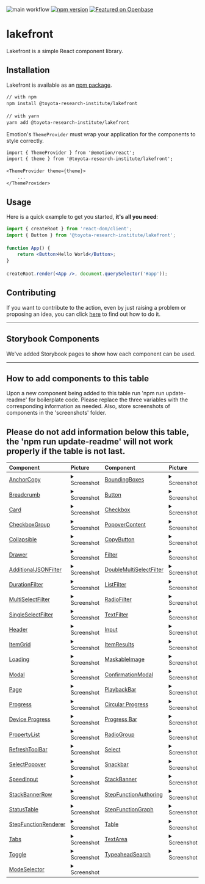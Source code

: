 ![main workflow](https://github.com/ToyotaResearchInstitute/lakefront/actions/workflows/main.yml/badge.svg)
[![npm version](https://badge.fury.io/js/%40toyota-research-institute%2Flakefront.svg)](https://badge.fury.io/js/%40toyota-research-institute%2Flakefront)
[![Featured on Openbase](https://badges.openbase.com/js/featured/@toyota-research-institute/lakefront.svg?token=H8dxc166as1T1Mc3WLm+9KDoF8fS40ckXfxItlaO8Aw=)](https://openbase.com/js/@toyota-research-institute/lakefront?utm_source=embedded&amp;utm_medium=badge&amp;utm_campaign=rate-badge)

# lakefront
Lakefront is a simple React component library.

## Installation

Lakefront is available as an [npm package](https://www.npmjs.com/package/@toyota-research-institute/lakefront).

```sh
// with npm
npm install @toyota-research-institute/lakefront

// with yarn
yarn add @toyota-research-institute/lakefront
```

Emotion's `ThemeProvider` must wrap your application for the components to style correctly.
```
import { ThemeProvider } from '@emotion/react';
import { theme } from '@toyota-research-institute/lakefront';

<ThemeProvider theme={theme}>
    ...
</ThemeProvider>
```

## Usage

Here is a quick example to get you started, **it's all you need**:

```jsx
import { createRoot } from 'react-dom/client';
import { Button } from '@toyota-research-institute/lakefront';

function App() {
    return <Button>Hello World</Button>;
}

createRoot.render(<App />, document.querySelector('#app'));

```
## Contributing
If you want to contribute to the action, even by just raising a problem or proposing an idea, you can click [here](CONTRIBUTING.md) to find out how to do it.

---
## Storybook Components
We've added Storybook pages to show how each component can be used.

---
## How to add components to this table
Upon a new component being added to this table run 'npm run update-readme' for boilerplate code. Please replace the three variables with the corresponding information as needed. Also, store screenshots of components in the 'screenshots' folder.

Please do not add information below this table, the 'npm run update-readme' will not work properly if the table is not last.
---
| Component                                                                                                                                             | Picture  | Component                                                                                                                                                       | Picture  |
|:------------------------------------------------------------------------------------------------------------------------------------------------------| :------- |:----------------------------------------------------------------------------------------------------------------------------------------------------------------| :------- |
| [AnchorCopy](https://toyotaresearchinstitute.github.io/lakefront/?path=/docs/lakefront-anchorcopy--anchor-copy)                                       | <details><summary>Screenshot</summary><img src="src/screenshots/AnchorCopy.png"></details> | [BoundingBoxes](https://toyotaresearchinstitute.github.io/lakefront/?path=/docs/lakefront-boundingboxes--bounding-boxes)                                        | <details><summary>Screenshot</summary><img src="src/screenshots/BoundingBoxes.png"></details> |
 | [Breadcrumb](https://toyotaresearchinstitute.github.io/lakefront/?path=/docs/lakefront-breadcrumb--breadcrumb)                                        | <details> <summary>Screenshot</summary><img src="src/screenshots/Breadcrumb.png"></details> | [Button](https://toyotaresearchinstitute.github.io/lakefront/?path=/docs/lakefront-button--all-buttons)                                                         | <details><summary>Screenshot</summary><img src="src/screenshots/Button.png"></details> |
 | [Card](https://toyotaresearchinstitute.github.io/lakefront/?path=/docs/lakefront-card--card)                                                          | <details><summary>Screenshot</summary><img src="src/screenshots/Card.png"></details> | [Checkbox](https://toyotaresearchinstitute.github.io/lakefront/?path=/docs/lakefront-checkbox--checkbox)                                                        | <details><summary>Screenshot</summary><img  src="src/screenshots/Checkbox.png"></details> |
| [CheckboxGroup](https://toyotaresearchinstitute.github.io/lakefront/?path=/docs/lakefront-checkboxgroup--checkbox-group)                              | <details><summary>Screenshot</summary><img  src="src/screenshots/CheckboxGroup.png"></details> | [PopoverContent](https://toyotaresearchinstitute.github.io/lakefront/?path=/docs/lakefront-popovercontent--popover-content)                                     | <details><summary>Screenshot</summary><img src="src/screenshots/PopoverContent.png"></details> |
| [Collapsible](https://toyotaresearchinstitute.github.io/lakefront/?path=/docs/lakefront-collapsible--collapsible)                                     | <details><summary>Screenshot</summary><img src="src/screenshots/Collapsible.png"></details> | [CopyButton](https://toyotaresearchinstitute.github.io/lakefront/?path=/docs/lakefront-copybutton--copy-button)                                                 | <details><summary>Screenshot</summary><img  src="src/screenshots/CopyButton.png"></details> |
 | [Drawer](https://toyotaresearchinstitute.github.io/lakefront/?path=/docs/lakefront-drawer--drawer)                                                    | <details><summary>Screenshot</summary><img src="src/screenshots/Drawer.png"></details> | [Filter](https://toyotaresearchinstitute.github.io/lakefront/?path=/docs/lakefront-filter-allfilters--no-filter-bar)                                            | <details><summary>Screenshot</summary><img src="src/screenshots/Filter.png"></details> |
 | [AdditionalJSONFilter](https://toyotaresearchinstitute.github.io/lakefront/?path=/docs/lakefront-filter-additionaljsonfilter--additional-json-filter) | <details><summary>Screenshot</summary><img src="src/screenshots/AdditionalJSONFilter.png"></details> | [DoubleMultiSelectFilter](https://toyotaresearchinstitute.github.io/lakefront/?path=/docs/lakefront-filter-doublemultiselectfilter--double-multi-select-filter) | <details><summary>Screenshot</summary><img src="src/screenshots/DoubleMultiSelectFilter.png"></details> |
 | [DurationFilter](https://toyotaresearchinstitute.github.io/lakefront/?path=/docs/lakefront-filter-durationfilter--duration-filter)                    | <details><summary>Screenshot</summary><img src="src/screenshots/DurationFilter.png"></details>| [ListFilter](https://toyotaresearchinstitute.github.io/lakefront/?path=/docs/lakefront-filter-listfilter--list-filter)                                          | <details><summary>Screenshot</summary><img src="src/screenshots/ListFilter.png"></details> |
 | [MultiSelectFilter](https://toyotaresearchinstitute.github.io/lakefront/?path=/docs/lakefront-filter-multiselectfilter--multi-select-filter)          | <details><summary>Screenshot</summary><img src="src/screenshots/MultiSelectFilter.png"></details> | [RadioFilter](https://toyotaresearchinstitute.github.io/lakefront/?path=/docs/lakefront-filter-radiofilter--radio-filter)                                       | <details><summary>Screenshot</summary><img src="src/screenshots/RadioFilter.png"></details> |
 | [SingleSelectFilter](https://toyotaresearchinstitute.github.io/lakefront/?path=/docs/lakefront-filter-singleselectfilter--single-select-filter)       | <details><summary>Screenshot</summary><img src="src/screenshots/SingleSelectFilter.png"></details> | [TextFilter](https://toyotaresearchinstitute.github.io/lakefront/?path=/docs/lakefront-filter-textfilter--text-filter)                                          | <details><summary>Screenshot</summary><img src="src/screenshots/TextFilter.png"></details> |
 | [Header](https://toyotaresearchinstitute.github.io/lakefront/?path=/docs/lakefront-header--header)                                                    | <details><summary>Screenshot</summary><img src="src/screenshots/Header.png"></details> | [Input](https://toyotaresearchinstitute.github.io/lakefront/?path=/docs/lakefront-input--placeholder)                                                           | <details><summary>Screenshot</summary><img src="src/screenshots/Input.png"></details> |
 | [ItemGrid](https://toyotaresearchinstitute.github.io/lakefront/?path=/docs/lakefront-itemgrid--item-grid)                                             | <details><summary>Screenshot</summary><img src="src/screenshots/ItemGrid.png"></details> | [ItemResults](https://toyotaresearchinstitute.github.io/lakefront/?path=/docs/lakefront-itemresults--item-results)                                              | <details><summary>Screenshot</summary><img src="src/screenshots/ItemResults.png"></details> |
 | [Loading](https://toyotaresearchinstitute.github.io/lakefront/?path=/docs/lakefront-loading--loading)                                                 | <details><summary>Screenshot</summary><img src="src/screenshots/Loading.png"></details> | [MaskableImage](https://toyotaresearchinstitute.github.io/lakefront/?path=/docs/lakefront-maskableimage--maskable-image)                                        | <details><summary>Screenshot</summary><img src="src/screenshots/MaskableImage.png"></details>|
 | [Modal](https://toyotaresearchinstitute.github.io/lakefront/?path=/docs/lakefront-modal--simple-modal)                                                | <details><summary>Screenshot</summary><img src="src/screenshots/Modal.png"></details> | [ConfirmationModal](https://toyotaresearchinstitute.github.io/lakefront/?path=/docs/lakefront-modal-confirmationmodal--basic-confirm)                           | <details><summary>Screenshot</summary><img src="src/screenshots/ConfirmationModal.png"></details> |
 | [Page](https://toyotaresearchinstitute.github.io/lakefront/?path=/docs/lakefront-page--page)                                                          | <details><summary>Screenshot</summary><img src="src/screenshots/Page.png"></details> | [PlaybackBar](https://toyotaresearchinstitute.github.io/lakefront/?path=/docs/lakefront-playbackbar--playback-bar)                                              | <details><summary>Screenshot</summary><img src="src/screenshots/PlaybackBar.png"></details> |
 | [Progress](https://toyotaresearchinstitute.github.io/lakefront/?path=/docs/lakefront-progress-progressbar--progress-bar)                              | <details><summary>Screenshot</summary><img src="src/screenshots/Progress.png"></details> | [Circular Progress](https://toyotaresearchinstitute.github.io/lakefront/?path=/docs/lakefront-progress-circularprogress--circular-progress)                     | <details><summary>Screenshot</summary><img src="src/screenshots/CircularProgress.png"></details> |
 | [Device Progress](https://toyotaresearchinstitute.github.io/lakefront/?path=/docs/lakefront-progress-deviceprogress--default-progress-bar)            | <details><summary>Screenshot</summary><img src="src/screenshots/DeviceProgress.png"></details> | [Progress Bar](https://toyotaresearchinstitute.github.io/lakefront/?path=/docs/lakefront-progress-progressbar--progress-bar)                                    | <details><summary>Screenshot</summary><img src="src/screenshots/ProgressBar.png"></details> |
 | [PropertyList](https://toyotaresearchinstitute.github.io/lakefront/?path=/docs/lakefront-propertylist--property-list)                                 | <details><summary>Screenshot</summary><img src="src/screenshots/PropertyList.png"></details> | [RadioGroup](https://toyotaresearchinstitute.github.io/lakefront/?path=/docs/lakefront-radiogroup--standard-radio-group)                                        | <details><summary>Screenshot</summary><img src="src/screenshots/RadioGroup.png"></details>|
 | [RefreshToolBar](https://toyotaresearchinstitute.github.io/lakefront/?path=/docs/lakefront-refreshtoolbar--refresh-toolbar)                           | <details><summary>Screenshot</summary><img src="src/screenshots/RefreshToolBar.png"></details> | [Select](https://toyotaresearchinstitute.github.io/lakefront/?path=/docs/lakefront-select--select)                                                              | <details><summary>Screenshot</summary><img src="src/screenshots/Select.png"></details> |
 | [SelectPopover](https://toyotaresearchinstitute.github.io/lakefront/?path=/docs/lakefront-selectpopover--popover)                                     | <details><summary>Screenshot</summary><img src="src/screenshots/SelectPopover.png"></details> | [Snackbar](https://toyotaresearchinstitute.github.io/lakefront/?path=/docs/lakefront-snackbar)                                                                  | <details><summary>Screenshot</summary><img src="src/screenshots/Snackbar.png"></details> |
 | [SpeedInput](https://toyotaresearchinstitute.github.io/lakefront/?path=/docs/lakefront-speedinput--speed-input)                                       | <details><summary>Screenshot</summary><img src="src/screenshots/SpeedInput.png"></details> | [StackBanner](https://toyotaresearchinstitute.github.io/lakefront/?path=/docs/lakefront-stack-banner--stack-banner)                                             | <details><summary>Screenshot</summary><img src="src/screenshots/StackBanner.png"></details> |
 | [StackBannerRow](https://toyotaresearchinstitute.github.io/lakefront/?path=/docs/lakefront-stack-banner-stack-banner-row--error)                      | <details><summary>Screenshot</summary><img src="src/screenshots/StackBannerRow.png"></details> | [StepFunctionAuthoring](https://toyotaresearchinstitute.github.io/lakefront/?path=/docs/lakefront-stepfunctionauthoring--new-step-function)                     | <details><summary>Screenshot</summary><img src="src/screenshots/StepFunctionAuthoring.png"></details> |
 | [StatusTable](https://toyotaresearchinstitute.github.io/lakefront/?path=/docs/lakefront-statustable--status-table-with-table-card)                    | <details><summary>Screenshot</summary><img src="src/screenshots/StatusTable.png"></details> | [StepFunctionGraph](https://toyotaresearchinstitute.github.io/lakefront/?path=/docs/lakefront-stepfunctiongraph--simple-graph)                                  | <details><summary>Screenshot</summary><img src="src/screenshots/StepFunctionAuthoring.png"></details> |
 | [StepFunctionRenderer](https://toyotaresearchinstitute.github.io/lakefront/?path=/docs/lakefront-stepfunctionrenderer--step-function-renderer)        |  <details><summary>Screenshot</summary><img src="src/screenshots/StepFunctionRenderer.png"></details> | [Table](https://toyotaresearchinstitute.github.io/lakefront?path=/docs/lakefront-table--table)                                                                  | <details><summary>Screenshot</summary><img src="src/screenshots/Table.png"></details> |
 | [Tabs](https://toyotaresearchinstitute.github.io/lakefront?path=/docs/lakefront-tabs--tabs)                                                           | <details><summary>Screenshot</summary><img src="src/screenshots/Tabs.png"></details> | [TextArea](https://toyotaresearchinstitute.github.io/lakefront/?path=/docs/lakefront-textarea--placeholder)                                                     | <details><summary>Screenshot</summary><img src="src/screenshots/TextArea.png"></details> |
 | [Toggle](https://toyotaresearchinstitute.github.io/lakefront/?path=/docs/lakefront-toggle--toggle)                                                    | <details><summary>Screenshot</summary><img src="src/screenshots/Toggle.png"></details> | [TypeaheadSearch](https://toyotaresearchinstitute.github.io/lakefront/?path=/docs/lakefront-typeaheadsearch--search-bottom-start)                               |<details><summary>Screenshot</summary><img src="src/screenshots/TypeaheadSearch.png"></details> |
 | [ModeSelector](https://toyotaresearchinstitute.github.io/lakefront/?path=/docs/lakefront-modeselector--simple-mode-selector)                          | <details><summary>Screenshot</summary><img src="src/screenshots/ModeSelector.png"></details> |